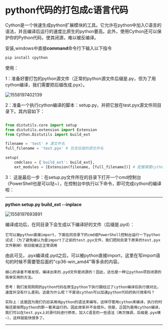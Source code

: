 # python代码的打包成c语言代码

Cython是一个快速生成python扩展模块的工具。它允许在python中加入C语言的语法，并且编译后运行的速度比原生的python要高。此外，使用Cython还可以保护你的Python代码，使其闭源，难以被反编译。

安装,windows中直接**command**命令行下输入以下指令

```bash
pip install cpython
```

使用：

1：准备好要打包的python源文件（正常的python源文件后缀是.py，但为了用cython编译，我们需要把后缀改成.pyx）。

![1558197402139](C:\Users\Administrator\AppData\Roaming\Typora\typora-user-images\1558197402139.png)

2：准备一个执行cython编译的脚本：setup.py，并把它放在test.pyx源文件同目录下。其内容如下：

```python

from distutils.core import setup
from distutils.extension import Extension
from Cython.Distutils import build_ext
 
filename = 'test' # 源文件名
full_filename = 'test.pyx' # 包含后缀的源文件名
 
setup(
    cmdclass = {'build_ext': build_ext},
    ext_modules = [Extension(filename, [full_filename])] # 配置需要cython编译的源文件

```

3： 这是最后一步：在setup.py文件所在的目录下打开一个cmd控制台（PowerShell也是可以哒~），在控制台中执行以下命令，即可完成cython的编译啦：

****

**python setup.py build_ext --inplace**

![1558197693891](C:\Users\Administrator\AppData\Roaming\Typora\typora-user-images\1558197693891.png)

编译成功后，在同目录下会生成以下编译好的文件（后缀是.pyd）：



    它可以被python直接import，下面在同目录下的cmd或PowerShell控制台运行一下python试试：（为了避免被认为是import了之前的test.pyx文件，我们把同目录下原来的test.pyx文件删掉）依旧能被正正常调用



   由此可见，.pyx编译成.pyd之后，可以被python直接import，这里在写import语句的时候不需要管后面的"cp36-win_amd4"等多余的内容。

    细心的读者不难发现，编译出来的.pyd文件是闭源的！因此，这也是一种让python项目闭源的简单实用的方法。
    
    思考：我们发现刚刚的python代码在原生python下执行跟经过了cython编译后执行做对比，速度并没有什么差别。这是为什么呢？不是说cython可以加速python代码的执行效率吗？
    
    实际上：这是因为我们仍旧采用纯python的语法来编写。这样尽管用cython来编译，执行的时候还是按照python的那一套来运行的。因此效率并不会提升。但是，正因为是用cython编译，我们可以在test.pyx上对源代码进行修改，加入C语言的一些语法（再次强调，后缀是.pyx噢~），这样就能快很多了。
---------------------
